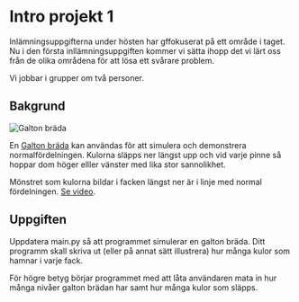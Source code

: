 # Intro projekt 1
Inlämningsuppgifterna under hösten har gffokuserat  på ett område i taget. Nu i den första inllämningsuppgiften kommer vi sätta ihopp det vi lärt oss från de olika områdena för att lösa ett svårare problem. 


Vi jobbar i grupper om två personer. 

## Bakgrund
![Galton bräda](https://github.com/lili387/prog1_intro_project/blob/main/galtonboard.jpg?raw=true)

En [Galton bräda](https://en.wikipedia.org/wiki/Bean_machine) kan användas för att simulera och demonstrera normalfördelningen. Kulorna släpps ner längst upp och vid varje pinne så hoppar dom höger elller vänster med lika stor sannolikhet.

Mönstret som kulorna bildar i facken längst ner är i linje med normal fördelningen. [Se video](https://galtonboard.com/Content/Videos/galton-board-large_1_mobile_1.mp4). 

## Uppgiften
Uppdatera main.py så att programmet simulerar en galton bräda. Ditt programm skall skriva ut (eller på annat sätt illustrera) hur många kulor som hamnar i varje fack. 

För högre betyg börjar programmet med att låta användaren mata in hur många nivåer galton brädan har samt hur många kulor som släpps. 